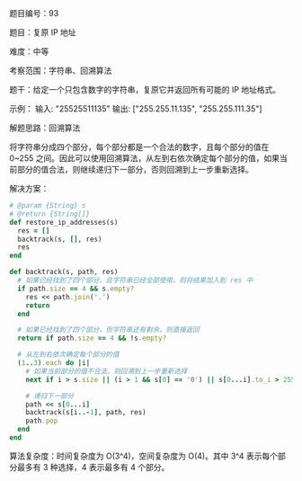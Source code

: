 题目编号：93

题目：复原 IP 地址

难度：中等

考察范围：字符串、回溯算法

题干：给定一个只包含数字的字符串，复原它并返回所有可能的 IP 地址格式。

示例：
输入: "25525511135"
输出: ["255.255.11.135", "255.255.111.35"]

解题思路：回溯算法

将字符串分成四个部分，每个部分都是一个合法的数字，且每个部分的值在 0~255 之间。因此可以使用回溯算法，从左到右依次确定每个部分的值，如果当前部分的值合法，则继续递归下一部分，否则回溯到上一步重新选择。

解决方案：

```ruby
# @param {String} s
# @return {String[]}
def restore_ip_addresses(s)
  res = []
  backtrack(s, [], res)
  res
end

def backtrack(s, path, res)
  # 如果已经找到了四个部分，且字符串已经全部使用，则将结果加入到 res 中
  if path.size == 4 && s.empty?
    res << path.join('.')
    return
  end

  # 如果已经找到了四个部分，但字符串还有剩余，则直接返回
  return if path.size == 4 && !s.empty?

  # 从左到右依次确定每个部分的值
  (1..3).each do |i|
    # 如果当前部分的值不合法，则回溯到上一步重新选择
    next if i > s.size || (i > 1 && s[0] == '0') || s[0...i].to_i > 255

    # 递归下一部分
    path << s[0...i]
    backtrack(s[i..-1], path, res)
    path.pop
  end
end
```

算法复杂度：时间复杂度为 O(3^4)，空间复杂度为 O(4)。其中 3^4 表示每个部分最多有 3 种选择，4 表示最多有 4 个部分。